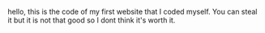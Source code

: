 hello, this is the code of my first website that I coded myself. You can steal it but it is not that good so I dont think it's worth it.